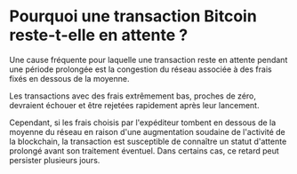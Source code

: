 # Pourquoi une transaction Bitcoin reste-t-elle en attente ?

Une cause fréquente pour laquelle une transaction reste en attente pendant une période prolongée est la congestion du réseau associée à des frais fixés en dessous de la moyenne.

Les transactions avec des frais extrêmement bas, proches de zéro, devraient échouer et être rejetées rapidement après leur lancement.

Cependant, si les frais choisis par l'expéditeur tombent en dessous de la moyenne du réseau en raison d'une augmentation soudaine de l'activité de la blockchain, la transaction est susceptible de connaître un statut d'attente prolongé avant son traitement éventuel. Dans certains cas, ce retard peut persister plusieurs jours.